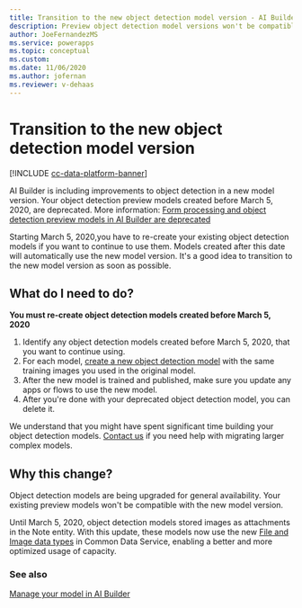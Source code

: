 ```yaml
---
title: Transition to the new object detection model version - AI Builder | Microsoft Docs
description: Preview object detection model versions won't be compatible with updated model versions, so you have to re-create existing models.
author: JoeFernandezMS
ms.service: powerapps
ms.topic: conceptual
ms.custom: 
ms.date: 11/06/2020
ms.author: jofernan
ms.reviewer: v-dehaas
---
```


# Transition to the new object detection model version

[!INCLUDE [cc-data-platform-banner](includes/cc-data-platform-banner.md)]

AI Builder is including improvements to object detection in a new model version. Your object detection
preview models created before March 5, 2020, are deprecated. More information: [Form processing and object detection preview models in AI Builder are deprecated](/power-platform/important-changes-coming#form-processing-and-object-detection-preview-models-in-ai-builder-are-deprecated)

Starting March 5, 2020,you have to re-create your existing object detection models if you want to continue to use them. Models created after this date will automatically use the new model version. It's a good idea to transition to the new model version as soon as possible.

## What do I need to do?

**You must re-create object detection models created before March 5, 2020** 

1. Identify any object detection models created before March 5, 2020, that you want to continue using.
1. For each model, [create a new object detection model](get-started-with-object-detection.md) with the same training images you used in the original model.
1. After the new model is trained and published, make sure you update any apps or flows to use the new model.
1. After you're done with your deprecated object detection model, you can delete it.

We understand that you might have spent significant time building your object detection models. [Contact us](mailto:aihelpen@microsoft.com) if you need help with migrating larger complex models.

## Why this change?

Object detection models are being upgraded for general availability. Your existing preview models won't be compatible with the new model version.

Until March 5, 2020, object detection models stored images as attachments in the Note entity. With this update, these models now use the new [File and Image data types](https://powerapps.microsoft.com/blog/introducing-improvements-to-data-storage-in-common-data-services/) in Common Data Service, enabling a better and more optimized usage of capacity.

### See also

[Manage your model in AI Builder](manage-model.md)
